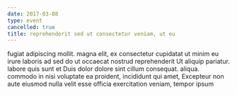 ```yaml
---
date: 2017-03-08
type: event
cancelled: true
title: reprehenderit sed ut consectetur veniam, ut eu
---
```

fugiat adipiscing mollit. magna elit, ex consectetur cupidatat ut minim eu irure laboris ad sed do ut occaecat nostrud reprehenderit Ut aliquip pariatur. labore quis sunt et Duis dolor dolore sint cillum consequat. aliqua. commodo in nisi voluptate ea proident, incididunt qui amet, Excepteur non aute eiusmod nulla velit esse officia exercitation veniam, tempor ipsum